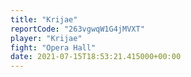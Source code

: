 ```yaml
---
title: "Krijae"
reportCode: "263vgwqW1G4jMVXT"
player: "Krijae"
fight: "Opera Hall"
date: 2021-07-15T18:53:21.415000+00:00
---
```

